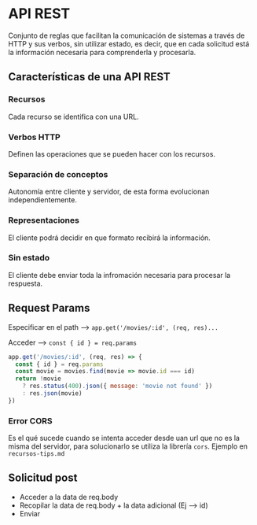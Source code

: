 # API REST

Conjunto de reglas que facilitan la comunicación de sistemas a través de HTTP y sus verbos, sin utilizar estado, es decir, que en cada solicitud está la información necesaria para comprenderla y procesarla.

## Características de una API REST

### Recursos

Cada recurso se identifica con una URL.

### Verbos HTTP

Definen las operaciones que se pueden hacer con los recursos.

### Separación de conceptos

Autonomía entre cliente y servidor, de esta forma evolucionan independientemente.

### Representaciones

El cliente podrá decidir en que formato recibirá la información.

### Sin estado

El cliente debe enviar toda la infromación necesaria para procesar la respuesta.

## Request Params

Especificar en el path --> `app.get('/movies/:id', (req, res)...`

Acceder --> `const { id } = req.params`

```js
app.get('/movies/:id', (req, res) => {
  const { id } = req.params
  const movie = movies.find(movie => movie.id === id)
  return !movie
    ? res.status(400).json({ message: 'movie not found' })
    : res.json(movie)
})
```

### Error CORS

Es el qué sucede cuando se intenta acceder desde uan url que no es la misma del servidor, para solucionarlo se utiliza la librería `cors`. Ejemplo en `recursos-tips.md`

## Solicitud post

- Acceder a la data de req.body
- Recopilar la data de req.body + la data adicional (Ej --> id)
- Enviar

